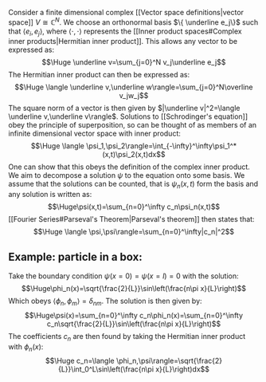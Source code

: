
Consider a finite dimensional complex [[Vector space definitions|vector space]] $V\cong\mathbb{C}^N$. We choose an orthonormal basis $\{ \underline e_j\}$ such that $\langle e_i,e_j\rangle$, where $\langle \cdot,\cdot\rangle$ represents the [[Inner product spaces#Complex inner products|Hermitian inner product]]. This allows any vector to be expressed as:$$\Huge \underline v=\sum_{j=0}^N v_j\underline e_j$$The Hermitian inner product can then be expressed as:$$\Huge \langle \underline v,\underline w\rangle=\sum_{j=0}^N\overline v_jw_j$$The square norm of a vector is then given by $|\underline v|^2=\langle \underline v,\underline v\rangle$. Solutions to [[Schrodinger's equation]] obey the principle of superposition, so can be thought of as members of an infinite dimensional vector space with inner product:$$\Huge \langle \psi_1,\psi_2\rangle=\int_{-\infty}^\infty\psi_1^*(x,t)\psi_2(x,t)dx$$One can show that this obeys the definition of the complex inner product. We aim to decompose  a solution $\psi$ to the equation onto some basis. We assume that the solutions can be counted, that is $\psi_n(x,t)$ form the basis and any solution is written as:$$\Huge\psi(x,t)=\sum_{n=0}^\infty c_n\psi_n(x,t)$$[[Fourier Series#Parseval's Theorem|Parseval's theorem]] then states that:$$\Huge \langle \psi,\psi\rangle=\sum_{n=0}^\infty|c_n|^2$$
## Example: particle in a box:
Take the boundary condition $\psi(x=0)=\psi(x=l)=0$ with the solution:$$\Huge\phi_n(x)=\sqrt{\frac{2}{L}}\sin\left(\frac{n\pi x}{L}\right)$$Which obeys $\langle \phi_n,\phi_m\rangle=\delta_{nm}$. The solution is then given by:$$\Huge\psi(x)=\sum_{n=0}^\infty c_n\phi_n(x)=\sum_{n=0}^\infty c_n\sqrt{\frac{2}{L}}\sin\left(\frac{n\pi x}{L}\right)$$The coefficients $c_n$ are then found by taking the Hermitian inner product with $\phi_n(x)$:$$\Huge c_n=\langle \phi_n,\psi\rangle=\sqrt{\frac{2}{L}}\int_0^L\sin\left(\frac{n\pi x}{L}\right)dx$$